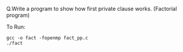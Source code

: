 Q.Write a program to show how first private clause works. (Factorial program)

To Run:
```
gcc -o fact -fopenmp fact_pp.c 
./fact
```